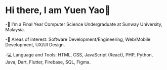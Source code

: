 # Hi there, I am Yuen Yao👋

-🏫 I’m a Final Year Computer Science Undergraduate at Sunway University, Malaysia. 

-🌱 Areas of interest: Software Development/Engineering, Web/Mobile Development, UX/UI Design. 
  
-💻 Language and Tools: HTML, CSS, JavaScript (React), PHP, Python, Java, Dart, Flutter, Firebase, SQL, Figma.
